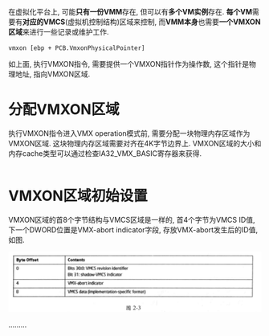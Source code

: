 
在虚拟化平台上, 可能**只有一份VMM**存在, 但可以有**多个VM实例**存在. **每个VM**需要有**对应的VMCS**(虚拟机控制结构)区域来控制, 而**VMM本身**也需要**一个VMXON区域**来进行一些记录或维护工作.

```x86asm
vmxon [ebp + PCB.VmxonPhysicalPointer]
```

如上面, 执行VMXON指令, 需要提供一个VMXON指针作为操作数, 这个指针是物理地址, 指向VMXON区域.

# 分配VMXON区域

执行VMXON指令进入VMX operation模式前, 需要分配一块物理内存区域作为VMXON区域. 这块物理内存区域需要对齐在4K字节边界上. VMXON区域的大小和内存cache类型可以通过检查IA32\_VMX\_BASIC寄存器来获得.

```x86asm

```

# VMXON区域初始设置

VMXON区域的首8个字节结构与VMCS区域是一样的, 首4个字节为VMCS ID值, 下一个DWORD位置是VMX\-abort indicator字段, 存放VMX\-abort发生后的ID值, 如图.

![config](./images/3.png)

.........
